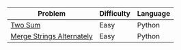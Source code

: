 | Problem | Difficulty | Language |
| --- | --- | --- |
| [Two Sum](https://leetcode.com/problems/two-sum) | Easy | Python |
| [Merge Strings Alternately](https://leetcode.com/problems/merge-strings-alternately) | Easy | Python |